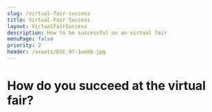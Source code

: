 ```yaml
---
slug: /virtual-fair-success
title: Virtual Fair Success
layout: VirtualFairSuccess
description: How to be successful on an virtual fair
menuPage: false
priority: 2
header: /assets/DSC_97-1webb.jpg
---
```

# How do you succeed at the virtual fair?




